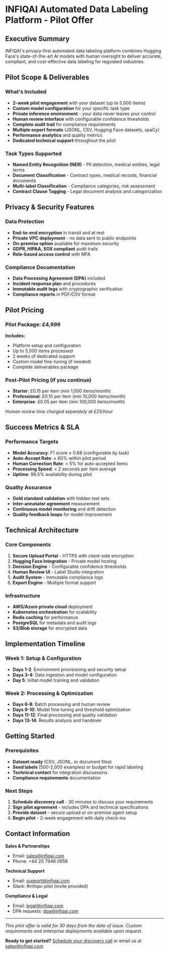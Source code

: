 # INFIQAI Automated Data Labeling Platform - Pilot Offer

## Executive Summary

INFIQAI's privacy-first automated data labeling platform combines Hugging Face's state-of-the-art AI models with human oversight to deliver accurate, compliant, and cost-effective data labeling for regulated industries.

## Pilot Scope & Deliverables

### What's Included
- **2-week pilot engagement** with your dataset (up to 5,000 items)
- **Custom model configuration** for your specific task type
- **Private inference environment** - your data never leaves your control
- **Human review interface** with configurable confidence thresholds
- **Complete audit trail** for compliance requirements
- **Multiple export formats** (JSONL, CSV, Hugging Face datasets, spaCy)
- **Performance analytics** and quality metrics
- **Dedicated technical support** throughout the pilot

### Task Types Supported
- **Named Entity Recognition (NER)** - PII detection, medical entities, legal terms
- **Document Classification** - Contract types, medical records, financial documents
- **Multi-label Classification** - Compliance categories, risk assessment
- **Contract Clause Tagging** - Legal document analysis and categorization

## Privacy & Security Features

### Data Protection
- **End-to-end encryption** in transit and at rest
- **Private VPC deployment** - no data sent to public endpoints
- **On-premise option** available for maximum security
- **GDPR, HIPAA, SOX compliant** audit trails
- **Role-based access control** with MFA

### Compliance Documentation
- **Data Processing Agreement (DPA)** included
- **Incident response plan** and procedures
- **Immutable audit logs** with cryptographic verification
- **Compliance reports** in PDF/CSV format

## Pilot Pricing

### Pilot Package: £4,999
**Includes:**
- Platform setup and configuration
- Up to 5,000 items processed
- 2 weeks of dedicated support
- Custom model fine-tuning (if needed)
- Complete deliverables package

### Post-Pilot Pricing (if you continue)
- **Starter**: £0.15 per item (min 1,000 items/month)
- **Professional**: £0.10 per item (min 10,000 items/month)
- **Enterprise**: £0.05 per item (min 100,000 items/month)

*Human review time charged separately at £25/hour*

## Success Metrics & SLA

### Performance Targets
- **Model Accuracy**: F1 score ≥ 0.88 (configurable by task)
- **Auto-Accept Rate**: ≥ 60% within pilot period
- **Human Correction Rate**: < 5% for auto-accepted items
- **Processing Speed**: < 2 seconds per item average
- **Uptime**: 99.5% availability during pilot

### Quality Assurance
- **Gold standard validation** with hidden test sets
- **Inter-annotator agreement** measurement
- **Continuous model monitoring** and drift detection
- **Quality feedback loops** for model improvement

## Technical Architecture

### Core Components
1. **Secure Upload Portal** - HTTPS with client-side encryption
2. **Hugging Face Integration** - Private model hosting
3. **Decision Engine** - Configurable confidence thresholds
4. **Human Review UI** - Label Studio integration
5. **Audit System** - Immutable compliance logs
6. **Export Engine** - Multiple format support

### Infrastructure
- **AWS/Azure private cloud** deployment
- **Kubernetes orchestration** for scalability
- **Redis caching** for performance
- **PostgreSQL** for metadata and audit logs
- **S3/Blob storage** for encrypted data

## Implementation Timeline

### Week 1: Setup & Configuration
- **Days 1-2**: Environment provisioning and security setup
- **Days 3-4**: Data ingestion and model configuration
- **Day 5**: Initial model training and validation

### Week 2: Processing & Optimization
- **Days 6-8**: Batch processing and human review
- **Days 9-10**: Model fine-tuning and threshold optimization
- **Days 11-12**: Final processing and quality validation
- **Days 13-14**: Results analysis and handover

## Getting Started

### Prerequisites
- **Dataset ready** (CSV, JSONL, or document files)
- **Seed labels** (500-2,000 examples) or budget for rapid labeling
- **Technical contact** for integration discussions
- **Compliance requirements** documentation

### Next Steps
1. **Schedule discovery call** - 30 minutes to discuss your requirements
2. **Sign pilot agreement** - includes DPA and technical specifications
3. **Provide dataset** - secure upload or on-premise agent setup
4. **Begin pilot** - 2-week engagement with daily check-ins

## Contact Information

**Sales & Partnerships**
- Email: sales@infiqai.com
- Phone: +44 20 7946 0958

**Technical Support**
- Email: support@infiqai.com
- Slack: #infiqai-pilot (invite provided)

**Compliance & Legal**
- Email: legal@infiqai.com
- DPA requests: dpa@infiqai.com

---

*This pilot offer is valid for 30 days from the date of issue. Custom requirements and enterprise deployments available upon request.*

**Ready to get started?** [Schedule your discovery call](https://calendly.com/infiqai-sales/pilot-discovery) or email us at sales@infiqai.com
